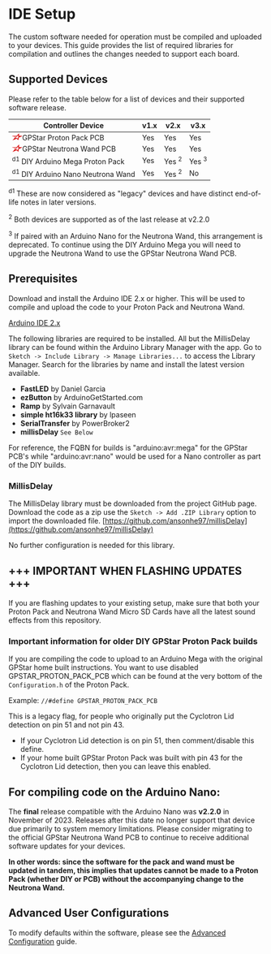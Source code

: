 # IDE Setup

The custom software needed for operation must be compiled and uploaded to your devices. This guide provides the list of required libraries for compilation and outlines the changes needed to support each board.

## Supported Devices

Please refer to the table below for a list of devices and their supported software release.

| Controller Device | v1.x | v2.x | v3.x |
|-------------------|------|------|------|
| <img src='images/gpstar_logo.png' width=20 align="left"/> GPStar Proton Pack PCB   | Yes | Yes | Yes |
| <img src='images/gpstar_logo.png' width=20 align="left"/> GPStar Neutrona Wand PCB | Yes | Yes | Yes |
| <sup>d1</sup> DIY Arduino Mega Proton Pack   | Yes | Yes <sup>2</sup> | Yes <sup>3</sup> |
| <sup>d1</sup> DIY Arduino Nano Neutrona Wand | Yes | Yes <sup>2</sup> | No |

<sup>d1</sup> These are now considered as "legacy" devices and have distinct end-of-life notes in later versions.

<sup>2</sup> Both devices are supported as of the last release at v2.2.0

<sup>3</sup> If paired with an Arduino Nano for the Neutrona Wand, this arrangement is deprecated. To continue using the DIY Arduino Mega you will need to upgrade the Neutrona Wand to use the GPStar Neutrona Wand PCB.

## Prerequisites

Download and install the Arduino IDE 2.x or higher. This will be used to compile and upload the code to your Proton Pack and Neutrona Wand.

[Arduino IDE 2.x](https://www.arduino.cc/en/software)

The following libraries are required to be installed. All but the MillisDelay library can be found within the Arduino Library Manager with the app. Go to `Sketch -> Include Library -> Manage Libraries...` to access the Library Manager. Search for the libraries by name and install the latest version available.

- **FastLED** by Daniel Garcia
- **ezButton** by ArduinoGetStarted.com
- **Ramp** by Sylvain Garnavault
- **simple ht16k33 library** by lpaseen
- **SerialTransfer** by PowerBroker2
- **millisDelay** `See Below`

For reference, the FQBN for builds is "arduino:avr:mega" for the GPStar PCB's while "arduino:avr:nano" would be used for a Nano controller as part of the DIY builds.

### MillisDelay

The MillisDelay library must be downloaded from the project GitHub page. Download the code as a zip use the `Sketch -> Add .ZIP Library` option to import the downloaded file.
[https://github.com/ansonhe97/millisDelay](https://github.com/ansonhe97/millisDelay)

No further configuration is needed for this library.

## +++ IMPORTANT WHEN FLASHING UPDATES +++

If you are flashing updates to your existing setup, make sure that both your Proton Pack and Neutrona Wand Micro SD Cards have all the latest sound effects from this repository.

### Important information for older DIY GPStar Proton Pack builds

If you are compiling the code to upload to an Arduino Mega with the original GPStar home built instructions. You want to use disabled GPSTAR&#95;PROTON&#95;PACK&#95;PCB which can be found at the very bottom of the `Configuration.h` of the Proton Pack.

Example: `//#define GPSTAR_PROTON_PACK_PCB`

This is a legacy flag, for people who originally put the Cyclotron Lid detection on pin 51 and not pin 43.

- If your Cyclotron Lid detection is on pin 51, then comment/disable this define.
- If your home built GPStar Proton Pack was built with pin 43 for the Cyclotron Lid detection, then you can leave this enabled.

## For compiling code on the Arduino Nano:

The **final** release compatible with the Arduino Nano was **v2.2.0** in November of 2023. Releases after this date no longer support that device due primarily to system memory limitations. Please consider migrating to the official GPStar Neutrona Wand PCB to continue to receive additional software updates for your devices.

**In other words: since the software for the pack and wand must be updated in tandem, this implies that updates cannot be made to a Proton Pack (whether DIY or PCB) without the accompanying change to the Neutrona Wand.**

## Advanced User Configurations

To modify defaults within the software, please see the [Advanced Configuration](ADVCONFIG.md) guide.
